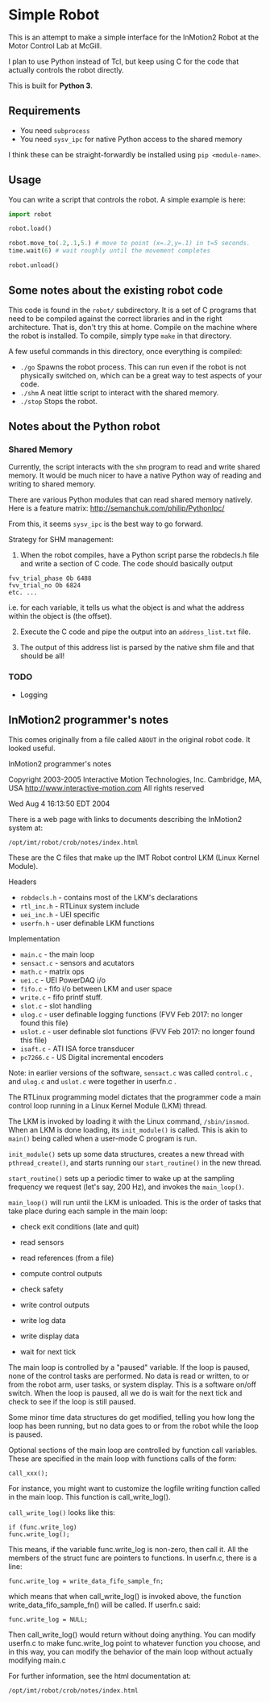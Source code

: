 # Simple Robot

This is an attempt to make a simple interface for the InMotion2 Robot at the Motor Control Lab at McGill.

I plan to use Python instead of Tcl, but keep using C for the code that actually controls the robot directly.

This is built for **Python 3**.



## Requirements


* You need `subprocess` 
* You need `sysv_ipc` for native Python access to the shared memory

I think these can be straight-forwardly be installed using `pip <module-name>`.




## Usage

You can write a script that controls the robot. A simple example is here:


```python
import robot

robot.load()

robot.move_to(.2,.1,5.) # move to point (x=.2,y=.1) in t=5 seconds.
time.wait(6) # wait roughly until the movement completes

robot.unload()
```




## Some notes about the existing robot code

This code is found in the `robot/` subdirectory. It is a set of C programs that need to be compiled against the correct libraries and in the right architecture. That is, don't try this at home. Compile on the machine where the robot is installed. To compile, simply type `make` in that directory.

A few useful commands in this directory, once everything is compiled:

* `./go` Spawns the robot process. This can run even if the robot is not physically switched on, which can be a great way to test aspects of your code.
* `./shm` A neat little script to interact with the shared memory.
* `./stop` Stops the robot.


## Notes about the Python robot

### Shared Memory
Currently, the script interacts with the `shm` program to read and write shared memory. It would be much nicer to have a native Python way of reading and writing to shared memory.

There are various Python modules that can read shared memory natively. Here is a feature matrix: http://semanchuk.com/philip/PythonIpc/

From this, it seems `sysv_ipc` is the best way to go forward.

Strategy for SHM management:

1. When the robot compiles, have a Python script parse the robdecls.h file and write a section of C code. The code should basically output

```
fvv_trial_phase Ob 6488
fvv_trial_no Ob 6824
etc. ...
```

i.e. for each variable, it tells us what the object is and what the address within the object is (the offset).

2. Execute the C code and pipe the output into an `address_list.txt` file.

3. The output of this address list is parsed by the native shm file and that should be all!






### TODO

* Logging




## InMotion2 programmer's notes

This comes originally from a file called `ABOUT` in the original robot code. It looked useful.

InMotion2 programmer's notes

Copyright 2003-2005 Interactive Motion Technologies, Inc.
Cambridge, MA, USA
http://www.interactive-motion.com
All rights reserved

Wed Aug  4 16:13:50 EDT 2004

There is a web page with links to documents describing
the InMotion2 system at:

```
/opt/imt/robot/crob/notes/index.html
```

These are the C files that make up the
IMT Robot control LKM (Linux Kernel Module).

Headers

* `robdecls.h` - contains most of the LKM's declarations
* `rtl_inc.h` - RTLinux system include
* `uei_inc.h` - UEI specific
* `userfn.h` - user definable LKM functions

Implementation

* `main.c` - the main loop
* `sensact.c` - sensors and acutators
* `math.c` - matrix ops
* `uei.c` - UEI PowerDAQ i/o
* `fifo.c` - fifo i/o between LKM and user space
* `write.c` - fifo printf stuff.
* `slot.c` - slot handling
* `ulog.c` - user definable logging functions (FVV Feb 2017: no longer found this file)
* `uslot.c` - user definable slot functions (FVV Feb 2017: no longer found this file)
* `isaft.c` - ATI ISA force transducer
* `pc7266.c` - US Digital incremental encoders

Note: in earlier versions of the software, `sensact.c` was called
`control.c` , and `ulog.c` and `uslot.c` were together in userfn.c .

The RTLinux programming model dictates that the programmer code a main
control loop running in a Linux Kernel Module (LKM) thread.

The LKM is invoked by loading it with the Linux command, `/sbin/insmod`.
When an LKM is done loading, its `init_module()` is called.  This is
akin to `main()` being called when a user-mode C program is run.

`init_module()` sets up some data structures,
creates a new thread with `pthread_create()`,
and starts running our `start_routine()` in the new thread.

`start_routine()` sets up a periodic timer to wake up at the
sampling frequency we request (let's say, 200 Hz),
and invokes the `main_loop()`.

`main_loop()` will run until the LKM is unloaded.  This is the order of
tasks that take place during each sample in the main loop:

* check exit conditions (late and quit)
* read sensors

* read references (from a file)
* compute control outputs
* check safety
* write control outputs
* write log data
* write display data

* wait for next tick

The main loop is controlled by a "paused" variable.  If the loop is
paused, none of the control tasks are performed.  No data is read or
written, to or from the robot arm, user tasks, or system display.
This is a software on/off switch.  When the loop is paused, all we do
is wait for the next tick and check to see if the loop is still
paused.

Some minor time data structures do get modified, telling you how long
the loop has been running, but no data goes to or from the robot while
the loop is paused.



Optional sections of the main loop are controlled by function call
variables.  These are specified in the main loop with functions calls 
of the form:

```
call_xxx();
```

For instance, you might want to customize the logfile writing function
called in the main loop.  This function is call_write_log().

`call_write_log()` looks like this:

```
if (func.write_log)
func.write_log();
```

This means, if the variable func.write_log is non-zero, then call it.
All the members of the struct func are pointers to functions.
In userfn.c, there is a line:

```
func.write_log = write_data_fifo_sample_fn;
```

which means that when call_write_log() is invoked above, the function
write_data_fifo_sample_fn() will be called.  If userfn.c said:

```
func.write_log = NULL;
```

Then call_write_log() would return without doing anything.
You can modify userfn.c to make func.write_log point to whatever
function you choose, and in this way, you can modify the behavior of
the main loop without actually modifying main.c

For further information, see the html documentation at:

```
/opt/imt/robot/crob/notes/index.html
```
